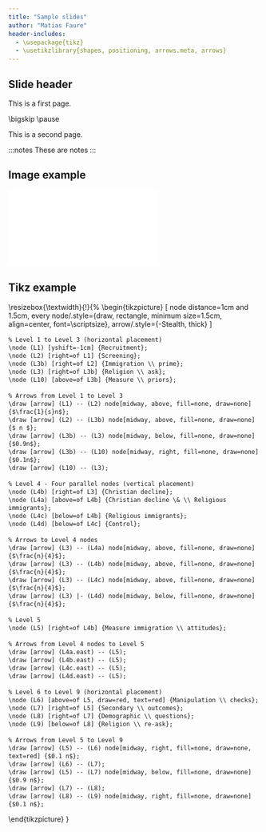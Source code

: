 ```yaml
---
title: "Sample slides"
author: "Matias Faure"
header-includes:
  - \usepackage{tikz}
  - \usetikzlibrary{shapes, positioning, arrows.meta, arrows}
---
```


## Slide header

This is a first page.

\bigskip
\pause

This is a second page.

:::notes
These are notes
:::

## Image example

![](./project_template/assets/figures/sample_figure.pdf)

## Tikz example

\resizebox{\textwidth}{!}{%
  \begin{tikzpicture}
    [
      node distance=1cm and 1.5cm,
      every node/.style={draw, rectangle, minimum size=1.5cm, align=center, font=\scriptsize},
      arrow/.style={-Stealth, thick}
    ]

    % Level 1 to Level 3 (horizontal placement)
    \node (L1) [yshift=-1cm] {Recruitment};
    \node (L2) [right=of L1] {Screening};
    \node (L3b) [right=of L2] {Immigration \\ prime};
    \node (L3) [right=of L3b] {Religion \\ ask};
    \node (L10) [above=of L3b] {Measure \\ priors};

    % Arrows from Level 1 to Level 3
    \draw [arrow] (L1) -- (L2) node[midway, above, fill=none, draw=none] {$\frac{1}{s}n$};
    \draw [arrow] (L2) -- (L3b) node[midway, above, fill=none, draw=none] {$ n $};
    \draw [arrow] (L3b) -- (L3) node[midway, below, fill=none, draw=none] {$0.9n$};
    \draw [arrow] (L3b) -- (L10) node[midway, right, fill=none, draw=none] {$0.1n$};
    \draw [arrow] (L10) -- (L3);

    % Level 4 - Four parallel nodes (vertical placement)
    \node (L4b) [right=of L3] {Christian decline};
    \node (L4a) [above=of L4b] {Christian decline \& \\ Religious immigrants};
    \node (L4c) [below=of L4b] {Religious immigrants};
    \node (L4d) [below=of L4c] {Control};

    % Arrows to Level 4 nodes
    \draw [arrow] (L3) -- (L4a) node[midway, above, fill=none, draw=none] {$\frac{n}{4}$};
    \draw [arrow] (L3) -- (L4b) node[midway, above, fill=none, draw=none] {$\frac{n}{4}$};
    \draw [arrow] (L3) -- (L4c) node[midway, above, fill=none, draw=none] {$\frac{n}{4}$};
    \draw [arrow] (L3) |- (L4d) node[midway, below, fill=none, draw=none] {$\frac{n}{4}$};

    % Level 5
    \node (L5) [right=of L4b] {Measure immigration \\ attitudes};

    % Arrows from Level 4 nodes to Level 5
    \draw [arrow] (L4a.east) -- (L5);
    \draw [arrow] (L4b.east) -- (L5);
    \draw [arrow] (L4c.east) -- (L5);
    \draw [arrow] (L4d.east) -- (L5);

    % Level 6 to Level 9 (horizontal placement)
    \node (L6) [above=of L5, draw=red, text=red] {Manipulation \\ checks};
    \node (L7) [right=of L5] {Secondary \\ outcomes};
    \node (L8) [right=of L7] {Demographic \\ questions};
    \node (L9) [below=of L8] {Religion \\ re-ask};

    % Arrows from Level 5 to Level 9
    \draw [arrow] (L5) -- (L6) node[midway, right, fill=none, draw=none, text=red] {$0.1 n$};
    \draw [arrow] (L6) -- (L7);
    \draw [arrow] (L5) -- (L7) node[midway, below, fill=none, draw=none] {$0.9 n$};
    \draw [arrow] (L7) -- (L8);
    \draw [arrow] (L8) -- (L9) node[midway, right, fill=none, draw=none] {$0.1 n$};

  \end{tikzpicture}
}